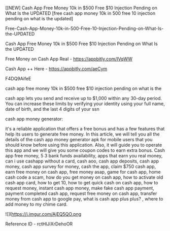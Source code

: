 [[NEW] Cash App Free Money 10k in $500 Free $10 Injection Pending on What Is the UPDATED [free cash app money 10k in 500 free 10 injection pending on what is the updated]

Free-Cash-App-Money-10k-in-500-Free-10-Injection-Pending-on-What-Is-the-UPDATED

Cash App Free Money 10k in $500 Free $10 Injection Pending on What Is the UPDATED

Free Money on Cash App Real -  https://appbitly.com/IVqWW


Cash App ++ Here - https://appbitly.com/aeCym


F4DQ9AifeE

cash app free money 10k in $500 free $10 injection pending on what is the

cash app lets you send and receive up to $1,000 within any 30-day period. You can increase these limits by verifying your identity using your full name, date of birth, and the last 4 digits of your ssn

cash app money generator:

it's a reliable application that offers a free bonus and has a few features that help its users to generate free money. In this article, we will tell you all the details of the cash app money generator apk for mobile users that you should know before using this application. Also, it will guide you to operate this app and we will give you some coupon codes to earn extra bonus. Cash app free money, 5 3 bank funds availability, apps that earn you real money, can i use cashapp without a card, cash aoo, cash app deposits, cash app money, cash app survey for money, cash the app, claim $750 cash app, earn free money on cash app, free money asap, game for cash app, home cash code a scam, how do you get money on cash app, how to activate old cash app card, how to get 10, how to get quick cash on cash app, how to request money, instant cash app money, make fake cash app payment, payment completed cash app, request free money on cash app, transfer money from cash app to google pay, what is cash app plus plus? , where to add money to my chime card.

![](https://i.imgur.com/AjEQ5QO.png

Reference ID - rctHlJiXrDehoOR